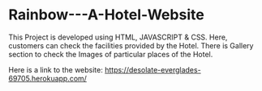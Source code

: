 # Rainbow---A-Hotel-Website
This Project is  developed using HTML, JAVASCRIPT &amp; CSS.  Here, customers can check the facilities  provided by the Hotel. There is Gallery section  to check the Images of particular places of the  Hotel.


Here is a link to the website:
https://desolate-everglades-69705.herokuapp.com/
